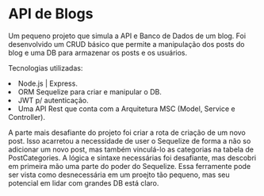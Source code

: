 # API de Blogs
<p>Um pequeno projeto que simula a API e Banco de Dados de um blog. Foi desenvolvido um CRUD básico que permite a manipulação dos posts do blog e uma DB para armazenar os posts e os usuários.<p>
 Tecnologias utilizadas:

<li>Node.js | Express.
<li>ORM Sequelize para criar e manipular o DB.
<li>JWT p/ autenticação.
<li>Uma API Rest que conta com a Arquitetura MSC (Model, Service e Controller). 



<p>A parte mais desafiante do projeto foi criar a rota de criação de um novo post. Isso acarretou a necessidade de user o Sequelize de forma a não so adicionar um novo post, mas também vinculá-lo as categorias na tabela de PostCategories. A lógica e sintaxe necessárias foi desafiante, mas descobri em primeira mão uma parte do poder do Sequelize. Essa ferramente pode ser vista como desnecessária em um proejto tão pequeno, mas seu potencial em lidar com grandes DB está claro. <p>
